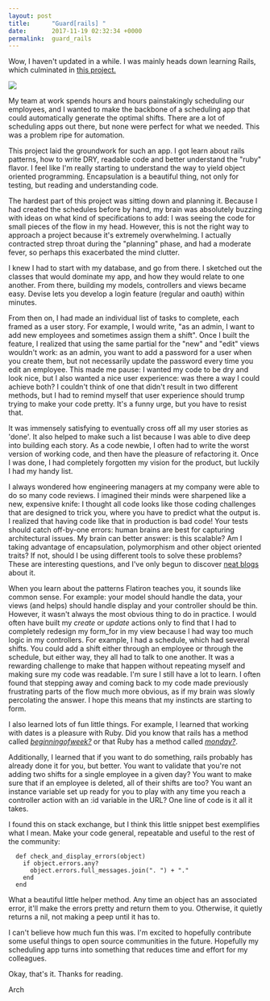```yaml
---
layout: post
title:      "Guard[rails] "
date:       2017-11-19 02:32:34 +0000
permalink:  guard_rails
---
```



Wow, I haven't updated in a while. I was mainly heads down learning Rails, which culminated in [this project.](https://github.com/burrahey/scheduler)

![](https://imgur.com/a/KpFtX.jpg)

My team at work spends hours and hours painstakingly scheduling our employees, and I wanted to make the backbone of a scheduling app that could automatically generate the optimal shifts. There are a lot of scheduling apps out there, but none were perfect for what we needed. This was a problem ripe for automation.

This project laid the groundwork for such an app. I got learn about rails patterns, how to write DRY, readable code and better understand the "ruby" flavor. I feel like I'm really starting to understand the way to yield object oriented programming. Encapsulation is a beautiful thing, not only for testing, but reading and understanding code. 

The hardest part of this project was sitting down and planning it. Because I had created the schedules before by hand, my brain was absolutely buzzing with ideas on what kind of specifications to add: I was seeing the code for small pieces of the flow in my head. However, this is not the right way to approach a project because it's extremely overwhelming. I actually contracted strep throat during the "planning" phase, and had a moderate fever, so perhaps this exacerbated the mind clutter. 

I knew I had to start with my database, and go from there. I sketched out the classes that would dominate my app, and how they would relate to one another. From there, building my models, controllers and views became easy. Devise lets you develop a login feature (regular and oauth) within minutes.

From then on, I had made an individual list of tasks to complete, each framed as a user story. For example, I would write, "as an admin, I want to add new employees and sometimes assign them a shift". Once I built the feature, I realized that using the same partial for the "new" and "edit" views wouldn't work: as an admin, you want to add a password for a user when you create them, but not necessarily update the password every time you edit an employee. This made me pause: I wanted my code to be dry and look nice, but I also wanted a nice user experience: was there a way I could achieve both? I couldn't think of one that didn't result in two different methods, but I had to remind myself that user experience should trump trying to make your code pretty. It's a funny urge, but you have to resist that. 

It was immensely satisfying to eventually cross off all my user stories as 'done'. It also helped to make such a list because I was able to dive deep into building each story. As a code newbie, I often had to write the worst version of working code, and then have the pleasure of refactoring it. Once I was done, I had completely forgotten my vision for the product, but luckily I had my handy list. 

I always wondered how engineering managers at my company were able to do so many code reviews. I imagined their minds were sharpened like a new, expensive knife: I thought all code looks like those coding challenges that are designed to trick you, where you have to predict what the output is. I realized that having code like that in production is bad code! Your tests should catch off-by-one errors: human brains are best for capturing architectural issues. My brain can better answer: is this scalable? Am I taking advantage of encapsulation, polymorphism and other object oriented traits? If not, should I be using different tools to solve these problems? These are interesting questions, and I've only begun to discover [neat blogs](http://blog.steveklabnik.com/posts/2011-09-06-the-secret-to-rails-oo-design) about it. 

When you learn about the patterns Flatiron teaches you, it sounds like common sense. For example: your model should handle the data, your views (and helps) should handle display and your controller should be thin. However, it wasn't always the most obvious thing to do in practice. I would often have built my *create* or *update* actions only to find that I had to completely redesign my form_for in my view because I had way too much logic in my controllers. For example, I had a schedule, which had several shifts. You could add a shift either through an employee or through the schedule, but either way, they all had to talk to one another. It was a rewarding challenge to make that happen without repeating myself and making sure my code was readable. I'm sure I still have a lot to learn. I often found that stepping away and coming back to my code made previously frustrating parts of the flow much more obvious, as if my brain was slowly percolating the answer. I hope this means that my instincts are starting to form.

I also learned lots of fun little things. For example, I learned that working with dates is a pleasure with Ruby. Did you know that rails has a method called [*beginningofweek?*](https://apidock.com/rails/ActiveSupport/CoreExtensions/Date/Calculations/beginning_of_week) or that Ruby has a method called [*monday?*](http://ruby-doc.org/stdlib-2.2.0/libdoc/date/rdoc/Date.html#method-i-monday-3F). 

Additionally, I learned that if you want to do something, rails probably has already done it for you, but better. You want to validate that you're not adding two shifts for a single employee in a given day? You want to make sure that if an employee is deleted, all of their shifts are too? You want an instance variable set up ready for you to play with any time you reach a controller action with an :id variable in the URL? One line of code is it all it takes.

I found this on stack exchange, but I think this little snippet best exemplifies what I mean. Make your code general, repeatable and useful to the rest of the community:
```
  def check_and_display_errors(object)
    if object.errors.any?
      object.errors.full_messages.join(". ") + "."
    end
  end
```

What a beautiful little helper method. Any time an object has an associated error, it'll make the errors pretty and return them to you. Otherwise, it quietly returns a nil, not making a peep until it has to. 

I can't believe how much fun this was. I'm excited to hopefully contribute some useful things to open source communities in the future. Hopefully my scheduling app turns into something that reduces time and effort for my colleagues. 

Okay, that's it. Thanks for reading.

Arch
